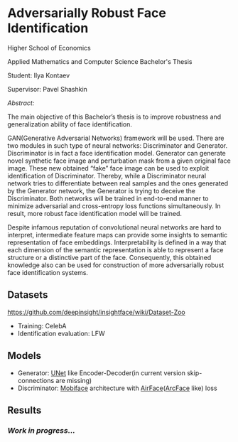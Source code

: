 # Adversarially Robust Face Identification
Higher School of Economics

Applied Mathematics and Computer Science Bachelor's Thesis

Student: Ilya Kontaev

Supervisor: Pavel Shashkin

*Abstract:*

The main objective of this Bachelor’s thesis is to improve robustness and generalization ability of face identification.

GAN(Generative Adversarial Networks) framework will be used. There are two modules in such type of neural networks: Discriminator and Generator. Discriminator is in fact a face identification model. Generator can generate novel synthetic face image and perturbation mask from a given original face image. These new obtained “fake” face image can be used to exploit identification of Discriminator. Thereby, while a Discriminator neural network tries to differentiate between real samples and the ones generated by the Generator network, the Generator is trying to deceive the Discriminator. Both networks will be trained in end-to-end manner to minimize adversarial and cross-entropy loss functions simultaneously. In result, more robust face identification model will be trained.

Despite infamous reputation of convolutional neural networks are hard to interpret, intermediate feature maps can provide some insights to semantic representation of face embeddings. Interpretability is defined in a way that each dimension of the semantic representation is able to represent a face structure or a distinctive part of the face. Сonsequently, this obtained knowledge also can be used for construction of more adversarially robust face identification systems.

## Datasets
https://github.com/deepinsight/insightface/wiki/Dataset-Zoo
- Training: CelebA
- Identification evaluation: LFW

## Models
- Generator: [UNet](https://arxiv.org/abs/1505.04597) like Encoder-Decoder(in current version skip-connections are missing)
- Discriminator: [Mobiface](https://arxiv.org/pdf/1811.11080.pdf) architecture with [AirFace](https://arxiv.org/abs/1907.12256)([ArcFace](https://arxiv.org/abs/1801.07698) like) loss

## Results
### *Work in progress...*
